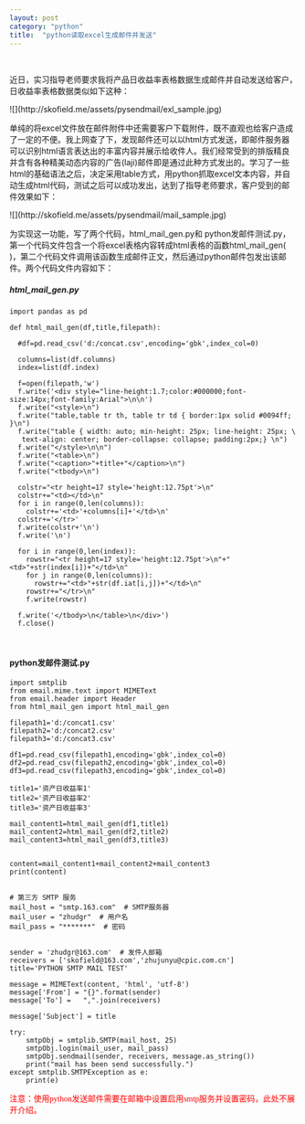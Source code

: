 ```yaml
---
layout: post
category: "python"
title:  "python读取excel生成邮件并发送"
---
```

<br/>

<p>近日，实习指导老师要求我将产品日收益率表格数据生成邮件并自动发送给客户，日收益率表格数据类似如下这种：</p>
![](http://skofield.me/assets/pysendmail/exl_sample.jpg)  

<!-- more -->

<p>单纯的将excel文件放在邮件附件中还需要客户下载附件，既不直观也给客户造成了一定的不便。我上网查了下，发现邮件还可以以html方式发送，即邮件服务器可以识别html语言表达出的丰富内容并展示给收件人。我们经常受到的排版精良并含有各种精美动态内容的广告(laji)邮件即是通过此种方式发出的。学习了一些html的基础语法之后，决定采用table方式，用python抓取excel文本内容，并自动生成html代码，测试之后可以成功发出，达到了指导老师要求，客户受到的邮件效果如下：</p>
![](http://skofield.me/assets/pysendmail/mail_sample.jpg)

<p>为实现这一功能，写了两个代码，html_mail_gen.py和 python发邮件测试.py，第一个代码文件包含一个将excel表格内容转成html表格的函数html_mail_gen( )，第二个代码文件调用该函数生成邮件正文，然后通过python邮件包发出该邮件。两个代码文件内容如下：</p>

##### html_mail_gen.py
```
import pandas as pd

def html_mail_gen(df,title,filepath):

  #df=pd.read_csv('d:/concat.csv',encoding='gbk',index_col=0)

  columns=list(df.columns)
  index=list(df.index)
      
  f=open(filepath,'w')
  f.write('<div style="line-height:1.7;color:#000000;font-size:14px;font-family:Arial">\n\n')
  f.write("<style>\n")
  f.write("table,table tr th, table tr td { border:1px solid #0094ff; }\n")
  f.write("table { width: auto; min-height: 25px; line-height: 25px; \
   text-align: center; border-collapse: collapse; padding:2px;} \n")
  f.write("</style>\n\n")
  f.write("<table>\n")
  f.write("<caption>"+title+"</caption>\n")
  f.write("<tbody>\n")
  
  colstr="<tr height=17 style='height:12.75pt'>\n"
  colstr+="<td></td>\n"
  for i in range(0,len(columns)):
    colstr+='<td>'+columns[i]+'</td>\n'
  colstr+='</tr>'
  f.write(colstr+'\n')
  f.write('\n')
  
  for i in range(0,len(index)):
    rowstr="<tr height=17 style='height:12.75pt'>\n"+"<td>"+str(index[i])+"</td>\n"
    for j in range(0,len(columns)):
      rowstr+="<td>"+str(df.iat[i,j])+"</td>\n"
    rowstr+="</tr>\n"
    f.write(rowstr)
      
  f.write('</tbody>\n</table>\n</div>')
  f.close()
```

<br/>

#### python发邮件测试.py
```
import smtplib
from email.mime.text import MIMEText
from email.header import Header
from html_mail_gen import html_mail_gen

filepath1='d:/concat1.csv'
filepath2='d:/concat2.csv'
filepath3='d:/concat3.csv'

df1=pd.read_csv(filepath1,encoding='gbk',index_col=0)
df2=pd.read_csv(filepath2,encoding='gbk',index_col=0)
df3=pd.read_csv(filepath3,encoding='gbk',index_col=0)

title1='资产日收益率1'
title2='资产日收益率2'
title3='资产日收益率3'

mail_content1=html_mail_gen(df1,title1)
mail_content2=html_mail_gen(df2,title2)
mail_content3=html_mail_gen(df3,title3)


content=mail_content1+mail_content2+mail_content3
print(content)


# 第三方 SMTP 服务
mail_host = "smtp.163.com"  # SMTP服务器
mail_user = "zhudgr"  # 用户名
mail_pass = "*******"  # 密码


sender = 'zhudgr@163.com'  # 发件人邮箱
receivers = ['skofield@163.com','zhujunyu@cpic.com.cn']  
title='PYTHON SMTP MAIL TEST'

message = MIMEText(content, 'html', 'utf-8')
message['From'] = "{}".format(sender)
message['To'] =   ",".join(receivers)

message['Subject'] = title 

try:
    smtpObj = smtplib.SMTP(mail_host, 25)  
    smtpObj.login(mail_user, mail_pass)  
    smtpObj.sendmail(sender, receivers, message.as_string())  
    print("mail has been send successfully.")
except smtplib.SMTPException as e:
    print(e)
```

<font color="#ff0000" face="黑体">注意：使用python发送邮件需要在邮箱中设置启用smtp服务并设置密码，此处不展开介绍。</font>
